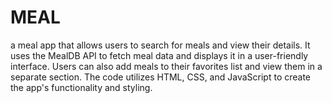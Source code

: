 # MEAL
a meal app that allows users to search for meals and view their details. It uses the MealDB API to fetch meal data and displays it in a user-friendly interface. Users can also add meals to their favorites list and view them in a separate section. The code utilizes HTML, CSS, and JavaScript to create the app's functionality and styling.
